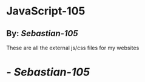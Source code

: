 # JavaScript-105
## By: ***Sebastian-105***
These are all the external js/css files for my websites
# - ***Sebastian-105***
